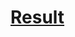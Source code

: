 # [Result](https://htmlpreview.github.io/?https://github.com/MatthewPr12/SpotTheDifference/blob/main/UA_NeSvidomi.nb.html)

